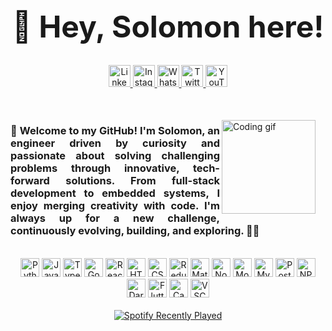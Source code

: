 <h1 align="center" style="font-size: 3rem;">👋 Hey, Solomon here!</h1>

<div align="center"> 
  <a href="https://www.linkedin.com/in/solomonasregdew" target="_blank">
    <img src="https://img.shields.io/static/v1?message=LinkedIn&logo=linkedin&label=&color=0077B5&logoColor=white&labelColor=&style=for-the-badge" height="35" alt="LinkedIn" />  
  </a> 
  <a href="https://www.instagram.com/solomon_a_hailu" target="_blank">
    <img src="https://img.shields.io/static/v1?message=Instagram&logo=instagram&label=&color=E4405F&logoColor=white&labelColor=&style=for-the-badge" height="35" alt="Instagram" /> 
  </a>  
  <a href="https://wa.me/251993704033" target="_blank">
    <img src="https://img.shields.io/static/v1?message=WhatsApp&logo=whatsapp&label=&color=25D366&logoColor=white&labelColor=&style=for-the-badge" height="35" alt="WhatsApp" /> 
  </a> 
  <a href="https://twitter.com/SolomonAsregdew" target="_blank"> 
    <img src="https://img.shields.io/static/v1?message=Twitter&logo=twitter&label=&color=1DA1F2&logoColor=white&labelColor=&style=for-the-badge" height="35" alt="Twitter" />
  </a>
  <a href="https://www.youtube.com/channel/UCZCFUu66EF3j0pm_Yrm5INg" target="_blank">
    <img src="https://img.shields.io/static/v1?message=YouTube&logo=youtube&label=&color=FF0000&logoColor=white&labelColor=&style=for-the-badge" height="35" alt="YouTube" /> 
  </a>

  </div>

<br/> 
<br/>

<div style="margin: 1rem;">
  <img align="right" height="150" src="https://media.giphy.com/media/vzO0Vc8b2VBLi/giphy.gif" alt="Coding gif" />
</div>

<h3 align="justify">
  👋 Welcome to my GitHub! I'm Solomon, an engineer driven by curiosity and passionate about solving challenging problems through innovative, tech-forward solutions. From full-stack development to embedded systems, I enjoy merging creativity with code. I'm always up for a new challenge, continuously evolving, building, and exploring. 🚀🔧
</h3>

<br/>

<div align="center">
  <!-- Tech Stack Icons -->
  <img src="https://cdn.jsdelivr.net/gh/devicons/devicon/icons/python/python-original.svg" height="30" alt="Python" /> 
  <img src="https://cdn.jsdelivr.net/gh/devicons/devicon/icons/javascript/javascript-original.svg" height="30" alt="JavaScript" />  
  <img src="https://cdn.jsdelivr.net/gh/devicons/devicon/icons/typescript/typescript-original.svg" height="30" alt="TypeScript" /> 
  <img src="https://cdn.jsdelivr.net/gh/devicons/devicon/icons/go/go-original.svg" height="30" alt="Go" /> 
  <img src="https://cdn.jsdelivr.net/gh/devicons/devicon/icons/react/react-original.svg" height="30" alt="React" /> 
  <img src="https://cdn.jsdelivr.net/gh/devicons/devicon/icons/html5/html5-original.svg" height="30" alt="HTML5" /> 
  <img src="https://cdn.jsdelivr.net/gh/devicons/devicon/icons/css3/css3-original.svg" height="30" alt="CSS3" /> 
  <img src="https://cdn.jsdelivr.net/gh/devicons/devicon/icons/redux/redux-original.svg" height="30" alt="Redux" /> 
  <img src="https://cdn.jsdelivr.net/gh/devicons/devicon/icons/materialui/materialui-original.svg" height="30" alt="Material UI" /> 
  <img src="https://cdn.jsdelivr.net/gh/devicons/devicon/icons/nodejs/nodejs-original.svg" height="30" alt="Node.js" /> 
  <img src="https://cdn.jsdelivr.net/gh/devicons/devicon/icons/mongodb/mongodb-original.svg" height="30" alt="MongoDB" /> 
  <img src="https://cdn.jsdelivr.net/gh/devicons/devicon/icons/mysql/mysql-original.svg" height="30" alt="MySQL" /> 
  <img src="https://cdn.jsdelivr.net/gh/devicons/devicon/icons/postgresql/postgresql-original.svg" height="30" alt="PostgreSQL" /> 
  <img src="https://cdn.jsdelivr.net/gh/devicons/devicon/icons/npm/npm-original-wordmark.svg" height="30" alt="NPM" /> 
  <img src="https://cdn.jsdelivr.net/gh/devicons/devicon/icons/dart/dart-original.svg" height="30" alt="Dart" /> 
  <img src="https://cdn.jsdelivr.net/gh/devicons/devicon/icons/flutter/flutter-original.svg" height="30" alt="Flutter" /> 
  <img src="https://cdn.jsdelivr.net/gh/devicons/devicon/icons/canva/canva-original.svg" height="30" alt="Canva" /> 
  <img src="https://cdn.jsdelivr.net/gh/devicons/devicon/icons/vscode/vscode-original.svg" height="30" alt="VSCode" /> 
</div>

<br/> 

<div align="center">
  <a href="https://open.spotify.com/user/31thbujambmapznuejd56vkp246i">
    <img src="https://spotify-recently-played-readme.vercel.app/api?user=31thbujambmapznuejd56vkp246i&count=5&unique=false" alt="Spotify Recently Played" />
  </a>
</div>
